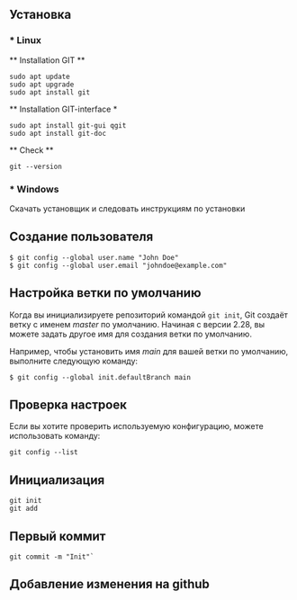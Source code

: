 ## Установка
### * Linux

** Installation GIT **
```console
sudo apt update 
sudo apt upgrade
sudo apt install git 
```
** Installation GIT-interface *
```console
sudo apt install git-gui qgit
sudo apt install git-doc
```
** Check **
```console
git --version
```

### * Windows
Скачать установщик и следовать инструкциям по установки

## Создание пользователя
```console
$ git config --global user.name "John Doe"
$ git config --global user.email "johndoe@example.com"
```

## Настройка ветки по умолчанию
Когда вы инициализируете репозиторий командой `git init`, Git создаёт ветку с именем _master_ по умолчанию. Начиная с версии 2.28, вы можете задать другое имя для создания ветки по умолчанию.

Например, чтобы установить имя _main_ для вашей ветки по умолчанию, выполните следующую команду:
```console
$ git config --global init.defaultBranch main
```

## Проверка настроек
Если вы хотите проверить используемую конфигурацию, можете использовать команду:
```console
git config --list
```

## Инициализация
```console
git init  
git add
```

## Первый коммит
```console
git commit -m "Init"`
```

## Добавление изменения на github
